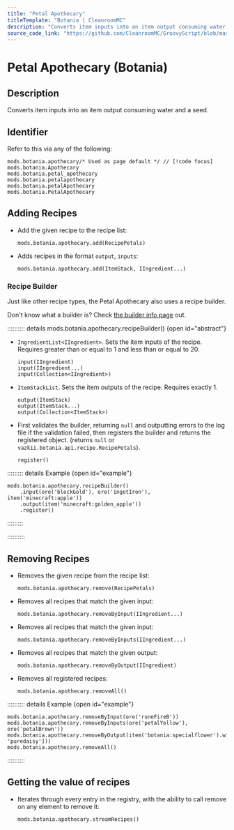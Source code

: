 ```yaml
---
title: "Petal Apothecary"
titleTemplate: "Botania | CleanroomMC"
description: "Converts item inputs into an item output consuming water and a seed."
source_code_link: "https://github.com/CleanroomMC/GroovyScript/blob/master/src/main/java/com/cleanroommc/groovyscript/compat/mods/botania/Apothecary.java"
---
```


# Petal Apothecary (Botania)

## Description

Converts item inputs into an item output consuming water and a seed.

## Identifier

Refer to this via any of the following:

```groovy:no-line-numbers {1}
mods.botania.apothecary/* Used as page default */ // [!code focus]
mods.botania.Apothecary
mods.botania.petal_apothecary
mods.botania.petalapothecary
mods.botania.petalApothecary
mods.botania.PetalApothecary
```


## Adding Recipes

- Add the given recipe to the recipe list:

    ```groovy:no-line-numbers
    mods.botania.apothecary.add(RecipePetals)
    ```

- Adds recipes in the format `output`, `inputs`:

    ```groovy:no-line-numbers
    mods.botania.apothecary.add(ItemStack, IIngredient...)
    ```


### Recipe Builder

Just like other recipe types, the Petal Apothecary also uses a recipe builder.

Don't know what a builder is? Check [the builder info page](../../getting_started/builder.md) out.

:::::::::: details mods.botania.apothecary.recipeBuilder() {open id="abstract"}
- `IngredientList<IIngredient>`. Sets the item inputs of the recipe. Requires greater than or equal to 1 and less than or equal to 20.

    ```groovy:no-line-numbers
    input(IIngredient)
    input(IIngredient...)
    input(Collection<IIngredient>)
    ```

- `ItemStackList`. Sets the item outputs of the recipe. Requires exactly 1.

    ```groovy:no-line-numbers
    output(ItemStack)
    output(ItemStack...)
    output(Collection<ItemStack>)
    ```

- First validates the builder, returning `null` and outputting errors to the log file if the validation failed, then registers the builder and returns the registered object. (returns `null` or `vazkii.botania.api.recipe.RecipePetals`).

    ```groovy:no-line-numbers
    register()
    ```

::::::::: details Example {open id="example"}
```groovy:no-line-numbers
mods.botania.apothecary.recipeBuilder()
    .input(ore('blockGold'), ore('ingotIron'), item('minecraft:apple'))
    .output(item('minecraft:golden_apple'))
    .register()
```

:::::::::

::::::::::

## Removing Recipes

- Removes the given recipe from the recipe list:

    ```groovy:no-line-numbers
    mods.botania.apothecary.remove(RecipePetals)
    ```

- Removes all recipes that match the given input:

    ```groovy:no-line-numbers
    mods.botania.apothecary.removeByInput(IIngredient...)
    ```

- Removes all recipes that match the given input:

    ```groovy:no-line-numbers
    mods.botania.apothecary.removeByInputs(IIngredient...)
    ```

- Removes all recipes that match the given output:

    ```groovy:no-line-numbers
    mods.botania.apothecary.removeByOutput(IIngredient)
    ```

- Removes all registered recipes:

    ```groovy:no-line-numbers
    mods.botania.apothecary.removeAll()
    ```

:::::::::: details Example {open id="example"}
```groovy:no-line-numbers
mods.botania.apothecary.removeByInput(ore('runeFireB'))
mods.botania.apothecary.removeByInputs(ore('petalYellow'), ore('petalBrown'))
mods.botania.apothecary.removeByOutput(item('botania:specialflower').withNbt(['type': 'puredaisy']))
mods.botania.apothecary.removeAll()
```

::::::::::

## Getting the value of recipes

- Iterates through every entry in the registry, with the ability to call remove on any element to remove it:

    ```groovy:no-line-numbers
    mods.botania.apothecary.streamRecipes()
    ```
